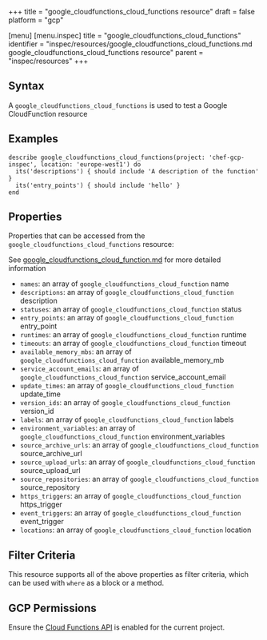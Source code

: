 +++
title = "google_cloudfunctions_cloud_functions resource"
draft = false
platform = "gcp"

[menu]
  [menu.inspec]
    title = "google_cloudfunctions_cloud_functions"
    identifier = "inspec/resources/google_cloudfunctions_cloud_functions.md google_cloudfunctions_cloud_functions resource"
    parent = "inspec/resources"
+++


## Syntax
A `google_cloudfunctions_cloud_functions` is used to test a Google CloudFunction resource

## Examples
```
describe google_cloudfunctions_cloud_functions(project: 'chef-gcp-inspec', location: 'europe-west1') do
  its('descriptions') { should include 'A description of the function' }
  its('entry_points') { should include 'hello' }
end
```

## Properties
Properties that can be accessed from the `google_cloudfunctions_cloud_functions` resource:

See [google_cloudfunctions_cloud_function.md](google_cloudfunctions_cloud_function.md) for more detailed information
  * `names`: an array of `google_cloudfunctions_cloud_function` name
  * `descriptions`: an array of `google_cloudfunctions_cloud_function` description
  * `statuses`: an array of `google_cloudfunctions_cloud_function` status
  * `entry_points`: an array of `google_cloudfunctions_cloud_function` entry_point
  * `runtimes`: an array of `google_cloudfunctions_cloud_function` runtime
  * `timeouts`: an array of `google_cloudfunctions_cloud_function` timeout
  * `available_memory_mbs`: an array of `google_cloudfunctions_cloud_function` available_memory_mb
  * `service_account_emails`: an array of `google_cloudfunctions_cloud_function` service_account_email
  * `update_times`: an array of `google_cloudfunctions_cloud_function` update_time
  * `version_ids`: an array of `google_cloudfunctions_cloud_function` version_id
  * `labels`: an array of `google_cloudfunctions_cloud_function` labels
  * `environment_variables`: an array of `google_cloudfunctions_cloud_function` environment_variables
  * `source_archive_urls`: an array of `google_cloudfunctions_cloud_function` source_archive_url
  * `source_upload_urls`: an array of `google_cloudfunctions_cloud_function` source_upload_url
  * `source_repositories`: an array of `google_cloudfunctions_cloud_function` source_repository
  * `https_triggers`: an array of `google_cloudfunctions_cloud_function` https_trigger
  * `event_triggers`: an array of `google_cloudfunctions_cloud_function` event_trigger
  * `locations`: an array of `google_cloudfunctions_cloud_function` location

## Filter Criteria
This resource supports all of the above properties as filter criteria, which can be used
with `where` as a block or a method.

## GCP Permissions

Ensure the [Cloud Functions API](https://console.cloud.google.com/apis/library/cloudfunctions.googleapis.com/) is enabled for the current project.
